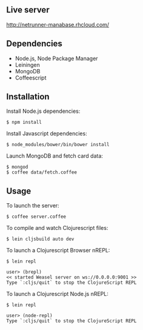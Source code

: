## Live server

http://netrunner-manabase.rhcloud.com/

## Dependencies

* Node.js, Node Package Manager
* Leiningen
* MongoDB
* Coffeescript


## Installation

Install Node.js dependencies:

```
$ npm install
```

Install Javascript dependencies:

```
$ node_modules/bower/bin/bower install
```

Launch MongoDB and fetch card data:

```
$ mongod
$ coffee data/fetch.coffee
```

## Usage

To launch the server:

```
$ coffee server.coffee
```

To compile and watch Clojurescript files:

```
$ lein cljsbuild auto dev
```

To launch a Clojurescript Browser nREPL:

```
$ lein repl

user> (brepl)
<< started Weasel server on ws://0.0.0.0:9001 >>
Type `:cljs/quit` to stop the ClojureScript REPL
```

To launch a Clojurescript Node.js nREPL:

```
$ lein repl

user> (node-repl)
Type `:cljs/quit` to stop the ClojureScript REPL
```